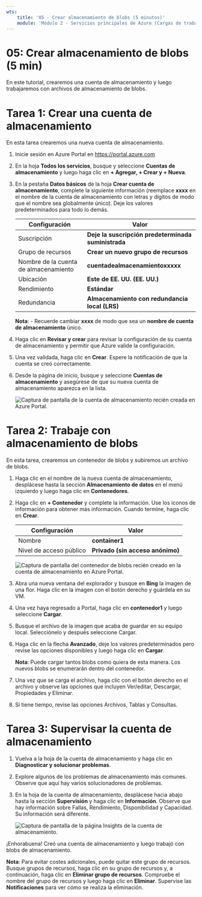 ```yaml
---
wts:
    title: '05 - Crear almacenamiento de blobs (5 minutos)'
    module: 'Módulo 2 - Servicios principales de Azure (Cargas de trabajo)'
---
```

# 05: Crear almacenamiento de blobs (5 min)

En este tutorial, crearemos una cuenta de almacenamiento y luego trabajaremos con archivos de almacenamiento de blobs.

# Tarea 1: Crear una cuenta de almacenamiento 

En esta tarea crearemos una nueva cuenta de almacenamiento. 

1. Inicie sesión en Azure Portal en <a href="https://portal.azure.com" target="_blank"><span style="color: #0066cc;" color="#0066cc">https://portal.azure.com</span></a>

2. En la hoja **Todos los servicios**, busque y seleccione **Cuentas de almacenamiento** y luego haga clic en **+ Agregar, + Crear y + Nueva**. 

3. En la pestaña **Datos básicos** de la hoja **Crear cuenta de almacenamiento**, complete la siguiente información (reemplace **xxxx** en el nombre de la cuenta de almacenamiento con letras y dígitos de modo que el nombre sea globalmente único). Deje los valores predeterminados para todo lo demás.

    | Configuración | Valor | 
    | --- | --- |
    | Suscripción | **Deje la suscripción predeterminada suministrada** |
    | Grupo de recursos | **Crear un nuevo grupo de recursos** |
    | Nombre de la cuenta de almacenamiento | **cuentadealmacenamientoxxxxx** |
    | Ubicación | **Este de EE. UU. (EE. UU.)**  |
    | Rendimiento | **Estándar** |
    | Redundancia | **Almacenamiento con redundancia local (LRS)** |
    
    **Nota**: -  Recuerde cambiar **xxxx** de modo que sea un **nombre de cuenta de almacenamiento** único.

5. Haga clic en **Revisar y crear** para revisar la configuración de su cuenta de almacenamiento y permitir que Azure valide la configuración. 

6. Una vez validada, haga clic en **Crear**. Espere la notificación de que la cuenta se creó correctamente. 

7. Desde la página de inicio, busque y seleccione **Cuentas de almacenamiento** y asegúrese de que su nueva cuenta de almacenamiento aparezca en la lista.

    ![Captura de pantalla de la cuenta de almacenamiento recién creada en Azure Portal.](../images/0401.png)

# Tarea 2: Trabaje con almacenamiento de blobs

En esta tarea, crearemos un contenedor de blobs y subiremos un archivo de blobs. 

1. Haga clic en el nombre de la nueva cuenta de almacenamiento, desplácese hasta la sección **Almacenamiento de datos** en el menú izquierdo y luego haga clic en **Contenedores**.

2. Haga clic en **+ Contenedor** y complete la información. Use los iconos de información para obtener más información. Cuando termine, haga clic en **Crear**.


    | Configuración | Valor |
    | --- | --- |
    | Nombre | **container1**  |
    | Nivel de acceso público| **Privado (sin acceso anónimo)** |
  

    ![Captura de pantalla del contenedor de blobs recién creado en la cuenta de almacenamiento en Azure Portal.](../images/0402.png)

4. Abra una nueva ventana del explorador y busque en **Bing** la imagen de una flor. Haga clic en la imagen con el botón derecho y guárdela en su VM. 

6. Una vez haya regresado a Portal, haga clic en **contenedor1** y luego seleccione **Cargar**.

5. Busque el archivo de la imagen que acaba de guardar en su equipo local. Selecciónelo y después seleccione Cargar.

   
6. Haga clic en la flecha **Avanzado**, deje los valores predeterminados pero revise las opciones disponibles y luego haga clic en **Cargar**.

    **Nota**: Puede cargar tantos blobs como quiera de esta manera. Los nuevos blobs se enumerarán dentro del contenedor.

7. Una vez que se carga el archivo, haga clic con el botón derecho en el archivo y observe las opciones que incluyen Ver/editar, Descargar, Propiedades y Eliminar. 

8. Si tiene tiempo, revise las opciones Archivos, Tablas y Consultas.

# Tarea 3: Supervisar la cuenta de almacenamiento

1. Vuelva a la hoja de la cuenta de almacenamiento y haga clic en **Diagnosticar y solucionar problemas**. 

2. Explore algunos de los problemas de almacenamiento más comunes. Observe que aquí hay varios solucionadores de problemas.

3. En la hoja de la cuenta de almacenamiento, desplácese hacia abajo hasta la sección **Supervisión** y haga clic en **Información**. Observe que hay información sobre Fallas, Rendimiento, Disponibilidad y Capacidad. Su información será diferente.

    ![Captura de pantalla de la página Insights de la cuenta de almacenamiento.](../images/0403.png)

¡Enhorabuena! Creó una cuenta de almacenamiento y luego trabajó con blobs de almacenamiento.

**Nota**: Para evitar costes adicionales, puede quitar este grupo de recursos. Busque grupos de recursos, haga clic en su grupo de recursos y, a continuación, haga clic en **Eliminar grupo de recursos**. Compruebe el nombre del grupo de recursos y luego haga clic en **Eliminar**. Supervise las **Notificaciones** para ver cómo se realiza la eliminación.

